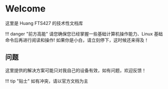 # Welcome

这里是 Huang FTS427 的技术性文档库

!!! danger "前方高能"
    请您确保您已经掌握一些基础计算机操作能力、Linux 基础命令后再进行阅读和操作! 如果你是小白，请立刻停下，这时候还来得及！

## 问题

这里提供的解决方案可能只对我自己的设备有效，如有问题，欢迎反馈！

!!! tip "贴士"
    如有冲突，请以官方文档为主
